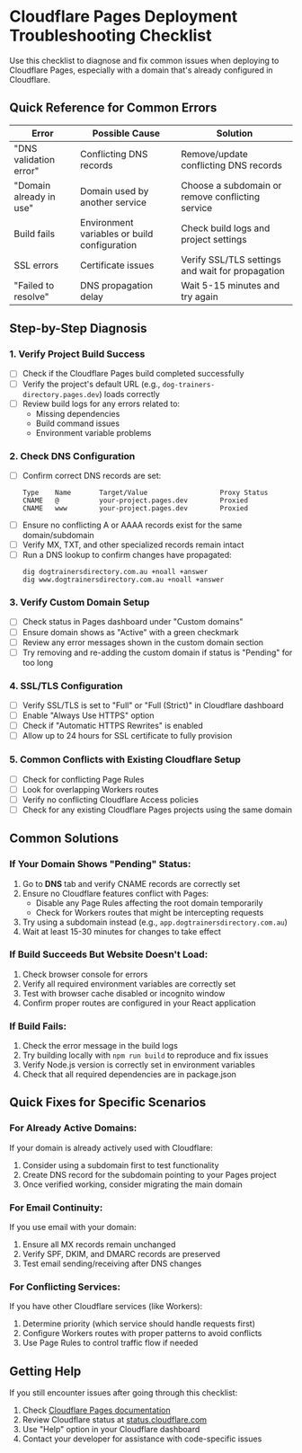 # Cloudflare Pages Deployment Troubleshooting Checklist

Use this checklist to diagnose and fix common issues when deploying to Cloudflare Pages, especially with a domain that's already configured in Cloudflare.

## Quick Reference for Common Errors

| Error | Possible Cause | Solution |
|-------|---------------|----------|
| "DNS validation error" | Conflicting DNS records | Remove/update conflicting DNS records |
| "Domain already in use" | Domain used by another service | Choose a subdomain or remove conflicting service |
| Build fails | Environment variables or build configuration | Check build logs and project settings |
| SSL errors | Certificate issues | Verify SSL/TLS settings and wait for propagation |
| "Failed to resolve" | DNS propagation delay | Wait 5-15 minutes and try again |

## Step-by-Step Diagnosis

### 1. Verify Project Build Success

- [ ] Check if the Cloudflare Pages build completed successfully
- [ ] Verify the project's default URL (e.g., `dog-trainers-directory.pages.dev`) loads correctly
- [ ] Review build logs for any errors related to:
  - Missing dependencies
  - Build command issues
  - Environment variable problems

### 2. Check DNS Configuration

- [ ] Confirm correct DNS records are set:
  ```
  Type    Name       Target/Value                  Proxy Status
  CNAME   @          your-project.pages.dev        Proxied
  CNAME   www        your-project.pages.dev        Proxied
  ```
- [ ] Ensure no conflicting A or AAAA records exist for the same domain/subdomain
- [ ] Verify MX, TXT, and other specialized records remain intact
- [ ] Run a DNS lookup to confirm changes have propagated:
  ```
  dig dogtrainersdirectory.com.au +noall +answer
  dig www.dogtrainersdirectory.com.au +noall +answer
  ```

### 3. Verify Custom Domain Setup

- [ ] Check status in Pages dashboard under "Custom domains"
- [ ] Ensure domain shows as "Active" with a green checkmark
- [ ] Review any error messages shown in the custom domain section
- [ ] Try removing and re-adding the custom domain if status is "Pending" for too long

### 4. SSL/TLS Configuration

- [ ] Verify SSL/TLS is set to "Full" or "Full (Strict)" in Cloudflare dashboard
- [ ] Enable "Always Use HTTPS" option
- [ ] Check if "Automatic HTTPS Rewrites" is enabled
- [ ] Allow up to 24 hours for SSL certificate to fully provision

### 5. Common Conflicts with Existing Cloudflare Setup

- [ ] Check for conflicting Page Rules
- [ ] Look for overlapping Workers routes
- [ ] Verify no conflicting Cloudflare Access policies
- [ ] Check for any existing Cloudflare Pages projects using the same domain

## Common Solutions

### If Your Domain Shows "Pending" Status:

1. Go to **DNS** tab and verify CNAME records are correctly set
2. Ensure no Cloudflare features conflict with Pages:
   - Disable any Page Rules affecting the root domain temporarily
   - Check for Workers routes that might be intercepting requests
3. Try using a subdomain instead (e.g., `app.dogtrainersdirectory.com.au`)
4. Wait at least 15-30 minutes for changes to take effect

### If Build Succeeds But Website Doesn't Load:

1. Check browser console for errors
2. Verify all required environment variables are correctly set
3. Test with browser cache disabled or incognito window
4. Confirm proper routes are configured in your React application

### If Build Fails:

1. Check the error message in the build logs
2. Try building locally with `npm run build` to reproduce and fix issues
3. Verify Node.js version is correctly set in environment variables
4. Check that all required dependencies are in package.json

## Quick Fixes for Specific Scenarios

### For Already Active Domains:

If your domain is already actively used with Cloudflare:
1. Consider using a subdomain first to test functionality
2. Create DNS record for the subdomain pointing to your Pages project
3. Once verified working, consider migrating the main domain

### For Email Continuity:

If you use email with your domain:
1. Ensure all MX records remain unchanged
2. Verify SPF, DKIM, and DMARC records are preserved
3. Test email sending/receiving after DNS changes

### For Conflicting Services:

If you have other Cloudflare services (like Workers):
1. Determine priority (which service should handle requests first)
2. Configure Workers routes with proper patterns to avoid conflicts
3. Use Page Rules to control traffic flow if needed

## Getting Help

If you still encounter issues after going through this checklist:

1. Check [Cloudflare Pages documentation](https://developers.cloudflare.com/pages/)
2. Review Cloudflare status at [status.cloudflare.com](https://www.cloudflarestatus.com/)
3. Use "Help" option in your Cloudflare dashboard
4. Contact your developer for assistance with code-specific issues